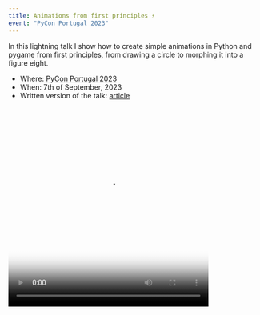 ```yaml
---
title: Animations from first principles ⚡️
event: "PyCon Portugal 2023"
---
```


In this lightning talk I show how to create simple animations in Python and pygame from first principles, from drawing a circle to morphing it into a figure eight.

 - Where: [PyCon Portugal 2023](https://2023.pycon.pt)
 - When: 7th of September, 2023
 - Written version of the talk: [article](/blog/animations-from-first-principles-in-5-minutes)

<video width="400" height="400" poster="/blog/animations-from-first-principles-in-5-minutes/_morph.mp4.thumb.png" controls>
  <source src="/blog/animations-from-first-principles-in-5-minutes/_morph.mp4" type="video/mp4">
</video>
